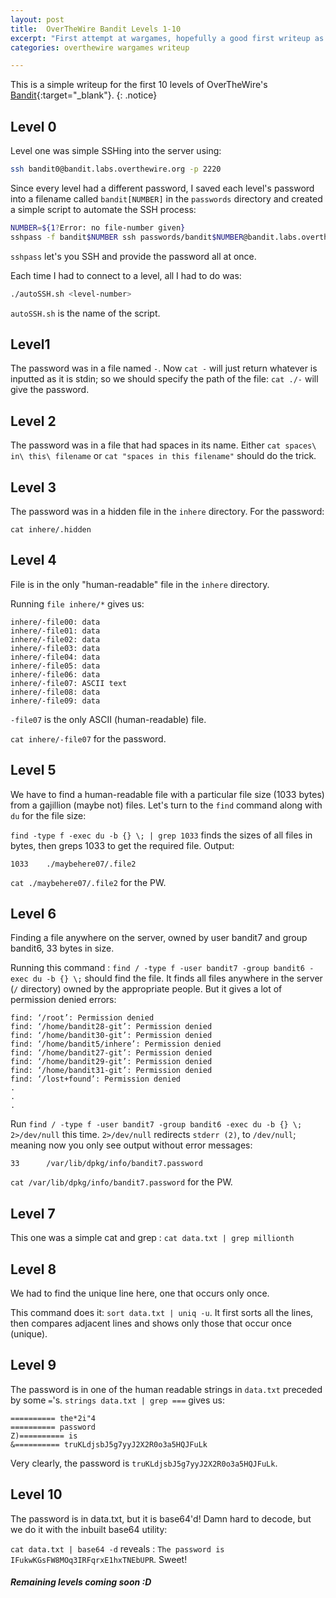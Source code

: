 ```yaml
---
layout: post
title:  OverTheWire Bandit Levels 1-10
excerpt: "First attempt at wargames, hopefully a good first writeup as well :D"
categories: overthewire wargames writeup

---
```


This is a simple writeup for the first 10 levels of OverTheWire's [Bandit](https://overthewire.org/wargames/bandit/){:target="_blank"}.
{: .notice}

## Level 0

Level one was simple SSHing into the server using:

```bash
ssh bandit0@bandit.labs.overthewire.org -p 2220
```

Since every level had a different password, I saved each level's password into a filename called ```bandit[NUMBER]``` in the ```passwords``` directory and created a simple script to automate the SSH process:

```bash
NUMBER=${1?Error: no file-number given}
sshpass -f bandit$NUMBER ssh passwords/bandit$NUMBER@bandit.labs.overthewire.org -p 2220
```

``` sshpass ``` let's you SSH and provide the password all at once.

Each time I had to connect to a level, all I had to do was:

```bash
./autoSSH.sh <level-number>
```

``` autoSSH.sh ``` is the name of the script.

## Level1

The password was in a file named ``` - ```. Now ``` cat - ``` will just return whatever is inputted as it is stdin; so we should specify the path of the file: ``` cat ./- ``` will give the password.

## Level 2

The password was in a file that had spaces in its name. Either ``` cat spaces\ in\ this\ filename ``` or ``` cat "spaces in this filename" ``` should do the trick.

## Level 3

The password was in a hidden file in the ``` inhere ``` directory. For the password: 
```
cat inhere/.hidden
```

## Level 4

File is in the only "human-readable" file in the ``` inhere ``` directory.

Running ``` file inhere/* ``` gives us:
```
inhere/-file00: data
inhere/-file01: data
inhere/-file02: data
inhere/-file03: data
inhere/-file04: data
inhere/-file05: data
inhere/-file06: data
inhere/-file07: ASCII text
inhere/-file08: data
inhere/-file09: data
```

``` -file07 ``` is the only ASCII (human-readable) file.
    
``` cat inhere/-file07 ``` for the password.



## Level 5

We have to find a human-readable file with a particular file size (1033 bytes) from a gajillion (maybe not) files. Let's turn to the ```find``` command along with ```du``` for the file size:

```find -type f -exec du -b {} \; | grep 1033``` finds the sizes of all files in bytes, then greps 1033 to get the required file.
   Output: 
   ```
   1033    ./maybehere07/.file2
   ```
  
``` cat ./maybehere07/.file2 ``` for the PW.

## Level 6

Finding a file anywhere on the server, owned by user bandit7 and group bandit6, 33 bytes in size.

Running this command : ```find / -type f -user bandit7 -group bandit6 -exec du -b {} \;``` should find the file. It finds all files anywhere in the server (```/``` directory) owned by the appropriate people. But it gives a lot of permission denied errors:
```
find: ‘/root’: Permission denied
find: ‘/home/bandit28-git’: Permission denied
find: ‘/home/bandit30-git’: Permission denied
find: ‘/home/bandit5/inhere’: Permission denied
find: ‘/home/bandit27-git’: Permission denied
find: ‘/home/bandit29-git’: Permission denied
find: ‘/home/bandit31-git’: Permission denied
find: ‘/lost+found’: Permission denied
.
.
.
```

Run ```find / -type f -user bandit7 -group bandit6 -exec du -b {} \; 2>/dev/null``` this time. ```2>/dev/null``` redirects ```stderr (2)```, to ```/dev/null```; meaning now you only see output without error messages:     
```
33      /var/lib/dpkg/info/bandit7.password
```

```cat /var/lib/dpkg/info/bandit7.password``` for the PW.

## Level 7

This one was a simple cat and grep : ```cat data.txt | grep millionth```

## Level 8

We had to find the unique line here, one that occurs only once.

This command does it: ```sort data.txt | uniq -u```. It first sorts all the lines, then compares adjacent lines and shows only those that occur once (unique).

## Level 9

The password is in one of the human readable strings in ```data.txt``` preceded by some ```=```'s. ```strings data.txt | grep ===``` gives us:
```
========== the*2i"4
========== password
Z)========== is
&========== truKLdjsbJ5g7yyJ2X2R0o3a5HQJFuLk
```

Very clearly, the password is ```truKLdjsbJ5g7yyJ2X2R0o3a5HQJFuLk```. 

## Level 10

The password is in data.txt, but it is base64'd! Damn hard to decode, but we do it with the inbuilt base64 utility: 

```cat data.txt | base64 -d``` reveals : ```The password is IFukwKGsFW8MOq3IRFqrxE1hxTNEbUPR```. Sweet!

##### Remaining levels coming soon :D

